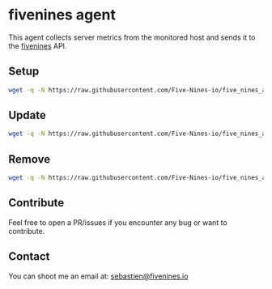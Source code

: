 # fivenines agent

This agent collects server metrics from the monitored host and sends it to the [fivenines](https://fivenines.io) API.

## Setup

```bash
wget -q -N https://raw.githubusercontent.com/Five-Nines-io/five_nines_agent/main/fivenines_setup.sh && sudo bash fivenines_setup.sh TOKEN
```

## Update

```bash
wget -q -N https://raw.githubusercontent.com/Five-Nines-io/five_nines_agent/main/fivenines_update.sh && sudo bash fivenines_update.sh
```

## Remove

```bash
wget -q -N https://raw.githubusercontent.com/Five-Nines-io/five_nines_agent/main/fivenines_uninstall.sh && sudo bash fivenines_uninstall.sh
```

## Contribute

Feel free to open a PR/issues if you encounter any bug or want to contribute.

## Contact

You can shoot me an email at: [sebastien@fivenines.io](mailto:sebastien@fivenines.io)
